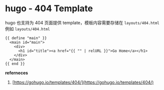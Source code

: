 # hugo - 404 Template

hugo 也支持为 404 页面提供 template，模板内容需要存储在 `layouts/404.html`
例如 `layouts/404.html`
```
{{ define "main" }}
  <main id="main">
    <div>
      <h1 id="title"><a href="{{ "" | relURL }}">Go Home</a></h1>
    </div>
  </main>
{{ end }}
```



**referneces**

1. [https://gohugo.io/templates/404/](https://gohugo.io/templates/404/)
